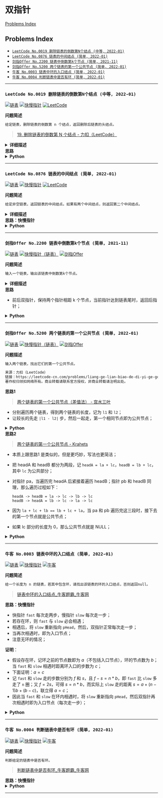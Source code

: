 # 双指针

[Problems Index](#problems-index)

<!-- Tag: 快慢指针、快慢指针（链表）、快慢指针（数组） -->

Problems Index
---
- [`LeetCode No.0019 删除链表的倒数第N个结点 (中等, 2022-01)`](#leetcode-no0019-删除链表的倒数第n个结点-中等-2022-01)
- [`LeetCode No.0876 链表的中间结点 (简单, 2022-01)`](#leetcode-no0876-链表的中间结点-简单-2022-01)
- [`剑指Offer No.2200 链表中倒数第k个节点 (简单, 2021-11)`](#剑指offer-no2200-链表中倒数第k个节点-简单-2021-11)
- [`剑指Offer No.5200 两个链表的第一个公共节点 (简单, 2022-01)`](#剑指offer-no5200-两个链表的第一个公共节点-简单-2022-01)
- [`牛客 No.0003 链表中环的入口结点 (简单, 2022-01)`](#牛客-no0003-链表中环的入口结点-简单-2022-01)
- [`牛客 No.0004 判断链表中是否有环 (简单, 2022-01)`](#牛客-no0004-判断链表中是否有环-简单-2022-01)

---

### `LeetCode No.0019 删除链表的倒数第N个结点 (中等, 2022-01)`

[![链表](https://img.shields.io/badge/链表-lightgray.svg)](数据结构-链表.md)
[![快慢指针](https://img.shields.io/badge/快慢指针-lightgray.svg)](技巧-双指针-快慢指针.md)
[![LeetCode](https://img.shields.io/badge/LeetCode-lightgray.svg)](题集-LeetCode.md)

<!--{
    "tags": ["链表", "快慢指针"],
    "来源": "LeetCode",
    "难度": "中等",
    "编号": "0019",
    "标题": "删除链表的倒数第N个结点"
}-->

<summary><b>问题简述</b></summary>

```txt
给定链表，删除链表的倒数第 n 个结点，返回删除后链表的头结点。
```
> [19. 删除链表的倒数第 N 个结点 - 力扣（LeetCode）](https://leetcode-cn.com/problems/remove-nth-node-from-end-of-list/)

<details><summary><b>详细描述</b></summary>

```txt
给你一个链表，删除链表的倒数第 n 个结点，并且返回链表的头结点。

示例 1：
    输入：head = [1,2,3,4,5], n = 2
    输出：[1,2,3,5]
示例 2：
    输入：head = [1], n = 1
    输出：[]
示例 3：
    输入：head = [1,2], n = 1
    输出：[1]

提示：
    链表中结点的数目为 sz
    1 <= sz <= 30
    0 <= Node.val <= 100
    1 <= n <= sz

来源：力扣（LeetCode）
链接：https://leetcode-cn.com/problems/remove-nth-node-from-end-of-list
著作权归领扣网络所有。商业转载请联系官方授权，非商业转载请注明出处。
```

</details>

<!-- <div align="center"><img src="../_assets/xxx.png" height="300" /></div> -->

<summary><b>思路</b></summary>

<details><summary><b>Python</b></summary>

```python
# Definition for singly-linked list.
# class ListNode:
#     def __init__(self, val=0, next=None):
#         self.val = val
#         self.next = next

class Solution:
    def removeNthFromEnd(self, head: ListNode, n: int) -> ListNode:

        dummy = ListNode(0)  # 伪头节点
        dummy.next = head

        k = n + 1  # 获取倒数第 n+1 个节点
        lp, fp = dummy, dummy
        while fp:
            if k <= 0:
                lp = lp.next
            
            fp = fp.next
            k -= 1
        
        # print(lp.val)
        lp.next = lp.next.next
        return dummy.next
```

</details>

---

### `LeetCode No.0876 链表的中间结点 (简单, 2022-01)`

[![链表](https://img.shields.io/badge/链表-lightgray.svg)](数据结构-链表.md)
[![快慢指针](https://img.shields.io/badge/快慢指针-lightgray.svg)](技巧-双指针-快慢指针.md)
[![LeetCode](https://img.shields.io/badge/LeetCode-lightgray.svg)](题集-LeetCode.md)

<!--{
    "tags": ["链表", "快慢指针"],
    "来源": "LeetCode",
    "难度": "简单",
    "编号": "0876",
    "标题": "链表的中间结点"
}-->

<summary><b>问题简述</b></summary>

```txt
给定非空链表，返回链表的中间结点。如果有两个中间结点，则返回第二个中间结点。
```

<details><summary><b>详细描述</b></summary>

```txt
给定一个头结点为 head 的非空单链表，返回链表的中间结点。

如果有两个中间结点，则返回第二个中间结点。

示例 1：
    输入：[1,2,3,4,5]
    输出：此列表中的结点 3 (序列化形式：[3,4,5])
    返回的结点值为 3 。 (测评系统对该结点序列化表述是 [3,4,5])。
    注意，我们返回了一个 ListNode 类型的对象 ans，这样：
    ans.val = 3, ans.next.val = 4, ans.next.next.val = 5, 以及 ans.next.next.next = NULL.
示例 2：
    输入：[1,2,3,4,5,6]
    输出：此列表中的结点 4 (序列化形式：[4,5,6])
    由于该列表有两个中间结点，值分别为 3 和 4，我们返回第二个结点。

提示：
    给定链表的结点数介于 1 和 100 之间。

来源：力扣（LeetCode）
链接：https://leetcode-cn.com/problems/middle-of-the-linked-list
著作权归领扣网络所有。商业转载请联系官方授权，非商业转载请注明出处。
```

</details>

<!-- <div align="center"><img src="../_assets/xxx.png" height="300" /></div> -->

<summary><b>思路：快慢指针</b></summary>

<details><summary><b>Python</b></summary>

```python
# Definition for singly-linked list.
# class ListNode:
#     def __init__(self, val=0, next=None):
#         self.val = val
#         self.next = next
class Solution:
    def middleNode(self, head: ListNode) -> ListNode:

        lp, fp = head, head
        while fp and fp.next:
            fp = fp.next.next
            lp = lp.next
        
        return lp
```

</details>

---

### `剑指Offer No.2200 链表中倒数第k个节点 (简单, 2021-11)`

[![链表](https://img.shields.io/badge/链表-lightgray.svg)](数据结构-链表.md)
[![快慢指针（链表）](https://img.shields.io/badge/快慢指针（链表）-lightgray.svg)](技巧-双指针-快慢指针.md)
[![剑指Offer](https://img.shields.io/badge/剑指Offer-lightgray.svg)](题集-剑指Offer.md)

<!--{
    "tags": ["链表", "快慢指针（链表）"],
    "来源": "剑指Offer",
    "编号": "2200",
    "难度": "简单",
    "标题": "链表中倒数第k个节点"
}-->

<summary><b>问题简述</b></summary>

```txt
输入一个链表，输出该链表中倒数第k个节点。
```

<details><summary><b>详细描述</b></summary>

```txt
输入一个链表，输出该链表中倒数第k个节点。为了符合大多数人的习惯，本题从1开始计数，即链表的尾节点是倒数第1个节点。

例如，一个链表有 6 个节点，从头节点开始，它们的值依次是 1、2、3、4、5、6。这个链表的倒数第 3 个节点是值为 4 的节点。

示例：
    给定一个链表: 1->2->3->4->5, 和 k = 2.
    返回链表 4->5.

来源：力扣（LeetCode）
链接：https://leetcode-cn.com/problems/lian-biao-zhong-dao-shu-di-kge-jie-dian-lcof
著作权归领扣网络所有。商业转载请联系官方授权，非商业转载请注明出处。
```

</details>

<!-- <div align="center"><img src="../_assets/xxx.png" height="300" /></div> -->

<summary><b>思路</b></summary>

- 前后双指针，保持两个指针相距 k 个节点，当前指针达到链表尾时，返回后指针；

<details><summary><b>Python</b></summary>

```python
# Definition for singly-linked list.
# class ListNode:
#     def __init__(self, x):
#         self.val = x
#         self.next = None

class Solution:
    def getKthFromEnd(self, head: ListNode, k: int) -> ListNode:
        if head is None or k < 1:
            return head

        cur = head
        ret = head

        while k:
            cur = cur.next
            k -= 1
        
        while cur:
            ret = ret.next
            cur = cur.next

        # 更简洁的写法，合并两个循环
        # while cur:
        #     if k <= 0: 
        #         ret = ret.next
        #     cur = cur.next
        #     k -= 1

        return ret
```

</details>

---

### `剑指Offer No.5200 两个链表的第一个公共节点 (简单, 2022-01)`

[![链表](https://img.shields.io/badge/链表-lightgray.svg)](数据结构-链表.md)
[![快慢指针（链表）](https://img.shields.io/badge/快慢指针（链表）-lightgray.svg)](技巧-双指针-快慢指针.md)
[![剑指Offer](https://img.shields.io/badge/剑指Offer-lightgray.svg)](题集-剑指Offer.md)

<!--{
    "tags": ["链表", "快慢指针（链表）"],
    "来源": "剑指Offer",
    "编号": "5200",
    "难度": "简单",
    "标题": "两个链表的第一个公共节点"
}-->

<summary><b>问题描述</b></summary>

```txt
输入两个链表，找出它们的第一个公共节点。

来源：力扣（LeetCode）
链接：https://leetcode-cn.com/problems/liang-ge-lian-biao-de-di-yi-ge-gong-gong-jie-dian-lcof
著作权归领扣网络所有。商业转载请联系官方授权，非商业转载请注明出处。
```

</details>

<!-- <div align="center"><img src="../_assets/xxx.png" height="300" /></div> -->

<summary><b>思路1</b></summary>

> [两个链表的第一个公共节点（差值法） - 宫水三叶](https://leetcode-cn.com/problems/liang-ge-lian-biao-de-di-yi-ge-gong-gong-jie-dian-lcof/solution/gong-shui-san-xie-zhao-liang-tiao-lian-b-ifqw/)

- 分别遍历两个链表，得到两个链表的长度，记为 `l1` 和 `l2`；
- 让较长的先走 `|l1 - l2|` 步，然后一起走，第一个相同节点即为公共节点；

<details><summary><b>Python</b></summary>

```python
# Definition for singly-linked list.
# class ListNode:
#     def __init__(self, x):
#         self.val = x
#         self.next = None

class Solution:
    def getIntersectionNode(self, headA: ListNode, headB: ListNode) -> ListNode:

        def get_list_len(p):
            cnt = 0
            while p:
                p = p.next
                cnt += 1
            
            return cnt

        la = get_list_len(headA)
        lb = get_list_len(headB)

        if la > lb:
            p1, p2 = headA, headB
        else:
            p1, p2 = headB, headA

        c = abs(la - lb)
        while c:
            p1 = p1.next
            c -= 1

        while p1 != p2:
            p1 = p1.next
            p2 = p2.next

        return p1
```

</details>

<summary><b>思路2</b></summary>

> [两个链表的第一个公共节点 - Krahets](https://leetcode-cn.com/problems/liang-ge-lian-biao-de-di-yi-ge-gong-gong-jie-dian-lcof/solution/jian-zhi-offer-52-liang-ge-lian-biao-de-gcruu/)

- 本质上跟思路1 是类似的，但是更巧妙，写法也更简洁；
- 把 headA 和 headB 都分为两段，记 `headA = la + lc`，`headB = lb + lc`，其中 `lc` 为公共部分；
- 对指针 pa，当遍历完 headA 后紧接着遍历 headB；指针 pb 和 headB 同理，那么遍历过程如下：

    ```
    headA -> headB = la -> lc -> lb -> lc
    headB -> headA = lb -> lc -> la -> lc
    ```

- 因为 `la + lc + lb == lb + lc + la`，当 pa 和 pb 遍历完这三段时，接下去的第一个节点就是公共节点；
- 如果 lc 部分的长度为 0，那么公共节点就是 NULL；

<details><summary><b>Python</b></summary>

```python
# Definition for singly-linked list.
# class ListNode:
#     def __init__(self, x):
#         self.val = x
#         self.next = None

class Solution:
    def getIntersectionNode(self, headA: ListNode, headB: ListNode) -> ListNode:
        
        pa, pb = headA, headB
        while pa != pb:
            # 如果两个链表没有公共节点，循环结束时，pa == pa == None
            pa = pa.next if pa else headB
            pb = pb.next if pb else headA
        
        return pa
```

</details>

---

### `牛客 No.0003 链表中环的入口结点 (简单, 2022-01)`

[![链表](https://img.shields.io/badge/链表-lightgray.svg)](数据结构-链表.md)
[![快慢指针](https://img.shields.io/badge/快慢指针-lightgray.svg)](技巧-双指针-快慢指针.md)
[![牛客](https://img.shields.io/badge/牛客-lightgray.svg)](题集-牛客.md)

<!--{
    "tags": ["链表", "快慢指针"],
    "来源": "牛客",
    "难度": "简单",
    "编号": "0003",
    "标题": "链表中环的入口结点",
    "公司": []
}-->

<summary><b>问题简述</b></summary>

```txt
给一个长度为 n 的链表，若其中包含环，请找出该链表的环的入口结点，否则返回null。
```
> [链表中环的入口结点_牛客题霸_牛客网](https://www.nowcoder.com/practice/253d2c59ec3e4bc68da16833f79a38e4)

<!-- 
<details><summary><b>详细描述</b></summary>

```txt
```
-->

</details>

<!-- <div align="center"><img src="../_assets/xxx.png" height="300" /></div> -->

<summary><b>思路：快慢指针</b></summary>

- 快指针 `fast` 每次走两步，慢指针 `slow` 每次走一步；
- 若存在环，则 `fast` 与 `slow` 必会相遇；
- 相遇后，将 `slow` 重新指向 `pHead`，然后，双指针正常每次走一步；
- 当再次相遇时，即为入口节点；
- 注意无环的情况；

**证明**：
- 假设存在环，记环之前的节点数即为 $a$（不包括入口节点），环的节点数为 $b$；当 `fast` 和 `slow` 相遇时距离环入口的步数为 $c$；
- 下面证明：$a=c$
- 记 `fast` 和 `slow` 走的步数分别为 $f$ 和 $s$，且 $f-s = n*b$，即 `fast` 比 `slow` 多走了 `n` 圈；又 $f=2s$，可得 $s=n*b$，而实际上 `slow` 走的距离 $s=a + (n-1)b + (b-c)$，联立得 $a=c$；
- 因此当 `fast` 和 `slow` 在环内相遇时，将 `slow` 重新指向 `pHead`，然后双指针再次相遇时即为入口节点（每次走一步）；

<details><summary><b>Python</b></summary>

```python
class Solution:
    def EntryNodeOfLoop(self, pHead: ListNode):
        # write code here

        no_cycle = True
        slow = fast = pHead
        while fast and fast.next:
            slow = slow.next
            fast = fast.next.next
            if slow == fast:
                no_cycle = False
                break

        if no_cycle:
            return None

        slow = pHead
        while slow != fast:
            slow = slow.next
            fast = fast.next

        return slow
```

</details>

---

### `牛客 No.0004 判断链表中是否有环 (简单, 2022-01)`

[![链表](https://img.shields.io/badge/链表-lightgray.svg)](数据结构-链表.md)
[![快慢指针](https://img.shields.io/badge/快慢指针-lightgray.svg)](技巧-双指针-快慢指针.md)
[![牛客](https://img.shields.io/badge/牛客-lightgray.svg)](题集-牛客.md)

<!--{
    "tags": ["链表", "快慢指针"],
    "来源": "牛客",
    "难度": "简单",
    "编号": "0004",
    "标题": "判断链表中是否有环",
    "公司": []
}-->

<summary><b>问题简述</b></summary>

```txt
判断给定的链表中是否有环。
```
> [判断链表中是否有环_牛客题霸_牛客网](https://www.nowcoder.com/practice/650474f313294468a4ded3ce0f7898b9)

<!-- 
<details><summary><b>详细描述</b></summary>

```txt
```
-->

</details>

<!-- <div align="center"><img src="../_assets/xxx.png" height="300" /></div> -->

<summary><b>思路：快慢指针</b></summary>

<details><summary><b>Python</b></summary>

```python
# class ListNode:
#     def __init__(self, x):
#         self.val = x
#         self.next = None

#
# @param head ListNode类 
# @return bool布尔型
#
class Solution:
    def hasCycle(self , head: ListNode) -> bool:
        
        fast = slow = head
        has_cycle = False
        while fast and fast.next:
            slow = slow.next
            fast = fast.next.next
            if slow == fast:
                has_cycle = True
                break
        
        return has_cycle
```

</details>

---
